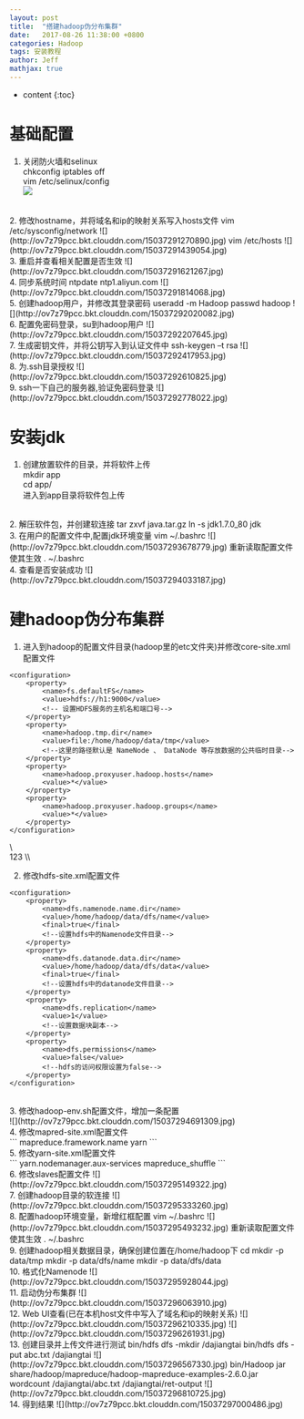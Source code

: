 ```yaml
---
layout: post
title:  "搭建hadoop伪分布集群"
date:   2017-08-26 11:38:00 +0800
categories: Hadoop
tags: 安装教程
author: Jeff
mathjax: true
---
```


* content
{:toc}


# 基础配置
1. 关闭防火墙和selinux    
chkconfig iptables off    
vim /etc/selinux/config    
![](http://ov7z79pcc.bkt.clouddn.com/15037291026190.jpg)
<br>
2. 修改hostname，并将域名和ip的映射关系写入hosts文件    
vim /etc/sysconfig/network    
![](http://ov7z79pcc.bkt.clouddn.com/15037291270890.jpg)    
vim /etc/hosts    
![](http://ov7z79pcc.bkt.clouddn.com/15037291439054.jpg)
<br>
3. 重启并查看相关配置是否生效    
![](http://ov7z79pcc.bkt.clouddn.com/15037291621267.jpg)
<br>
4. 同步系统时间    
ntpdate ntp1.aliyun.com    
![](http://ov7z79pcc.bkt.clouddn.com/15037291814068.jpg)
<br>
5. 创建hadoop用户，并修改其登录密码    
useradd -m Hadoop    
passwd hadoop    
![](http://ov7z79pcc.bkt.clouddn.com/15037292020082.jpg)
<br>
6. 配置免密码登录，su到hadoop用户    
![](http://ov7z79pcc.bkt.clouddn.com/15037292207645.jpg)
<br>
7. 生成密钥文件，并将公钥写入到认证文件中    
ssh-keygen –t rsa    
![](http://ov7z79pcc.bkt.clouddn.com/15037292417953.jpg)
<br>
8. 为.ssh目录授权    
![](http://ov7z79pcc.bkt.clouddn.com/15037292610825.jpg)
<br>
9. ssh一下自己的服务器,验证免密码登录    
![](http://ov7z79pcc.bkt.clouddn.com/15037292778022.jpg)

# 安装jdk    
1. 创建放置软件的目录，并将软件上传    
mkdir app    
cd app/    
进入到app目录将软件包上传

<br>
2. 解压软件包，并创建软连接    
tar zxvf java.tar.gz     
ln -s jdk1.7.0_80 jdk
<br>
3. 在用户的配置文件中,配置jdk环境变量    
vim ~/.bashrc     
![](http://ov7z79pcc.bkt.clouddn.com/15037293678779.jpg)    
重新读取配置文件使其生效    
. ~/.bashrc
<br>
4. 查看是否安装成功    
![](http://ov7z79pcc.bkt.clouddn.com/15037294033187.jpg)
<br>

# 建hadoop伪分布集群    
1. 进入到hadoop的配置文件目录(hadoop里的etc文件夹)并修改core-site.xml配置文件<br>
```
<configuration>
    <property>
        <name>fs.defaultFS</name>
        <value>hdfs://h1:9000</value>
        <!-- 设置HDFS服务的主机名和端口号-->
    </property>
    <property>
        <name>hadoop.tmp.dir</name>
        <value>file:/home/hadoop/data/tmp</value>
        <!--这里的路径默认是 NameNode 、 DataNode 等存放数据的公共临时目录-->
    </property>
    <property>
        <name>hadoop.proxyuser.hadoop.hosts</name>
        <value>*</value>
    </property>
    <property>
        <name>hadoop.proxyuser.hadoop.groups</name>
        <value>*</value>
    </property>
</configuration>
```

\\\
123
\\\

2. 修改hdfs-site.xml配置文件<br>
```
<configuration>
    <property>
        <name>dfs.namenode.name.dir</name>
        <value>/home/hadoop/data/dfs/name</value>
        <final>true</final>
        <!--设置hdfs中的Namenode文件目录-->
    </property>
    <property>
        <name>dfs.datanode.data.dir</name>
        <value>/home/hadoop/data/dfs/data</value>
        <final>true</final>
        <!--设置hdfs中的datanode文件目录-->
    </property>
    <property>
        <name>dfs.replication</name>
        <value>1</value>
        <!--设置数据块副本-->
    </property>
    <property>
        <name>dfs.permissions</name>
        <value>false</value>
        <!--hdfs的访问权限设置为false-->
    </property>
</configuration>
```
<br>
3. 修改hadoop-env.sh配置文件，增加一条配置<br>
![](http://ov7z79pcc.bkt.clouddn.com/15037294691309.jpg)
<br>
4. 修改mapred-site.xml配置文件<br>
```
<configuration>
    <property>
        <name>mapreduce.framework.name</name>
        <value>yarn</value>
        <!--指定运行 mapreduce 的环境为yarn-->
    </property>
</configuration>
```
<br>
5. 修改yarn-site.xml配置文件<br>
```
<configuration>
    <property>
        <name>yarn.nodemanager.aux-services</name>
        <value>mapreduce_shuffle</value>
        <!--为了能够运行MapReduce程序，需要让NodeManager在启动时加载shuffle server-->
    </property>
</configuration>
```
<br>
6. 修改slaves配置文件     
![](http://ov7z79pcc.bkt.clouddn.com/15037295149322.jpg)
<br>
7. 创建hadoop目录的软连接    
![](http://ov7z79pcc.bkt.clouddn.com/15037295333260.jpg)
<br>
8. 配置hadoop环境变量，新增红框配置    
vim ~/.bashrc    
![](http://ov7z79pcc.bkt.clouddn.com/15037295493232.jpg)    
重新读取配置文件使其生效    
. ~/.bashrc
<br>
9. 创建hadoop相关数据目录，确保创建位置在/home/hadoop下    
cd    
mkdir -p data/tmp    
mkdir -p data/dfs/name    
mkdir -p data/dfs/data
<br>
10. 格式化Namenode    
![](http://ov7z79pcc.bkt.clouddn.com/15037295928044.jpg)
<br>
11. 启动伪分布集群    
![](http://ov7z79pcc.bkt.clouddn.com/15037296063910.jpg)
<br>
12. Web UI查看(已在本机host文件中写入了域名和ip的映射关系)    
![](http://ov7z79pcc.bkt.clouddn.com/15037296210335.jpg)    
![](http://ov7z79pcc.bkt.clouddn.com/15037296261931.jpg)
<br>
13. 创建目录并上传文件进行测试    
bin/hdfs dfs -mkdir /dajiangtai    
bin/hdfs dfs -put abc.txt /dajiangtai    
![](http://ov7z79pcc.bkt.clouddn.com/15037296567330.jpg)    
bin/Hadoop jar share/hadoop/mapreduce/hadoop-mapreduce-examples-2.6.0.jar wordcount /dajiangtai/abc.txt /dajiangtai/ret-output    
![](http://ov7z79pcc.bkt.clouddn.com/15037296810725.jpg)
<br>
14. 得到结果    
![](http://ov7z79pcc.bkt.clouddn.com/15037297000486.jpg)


